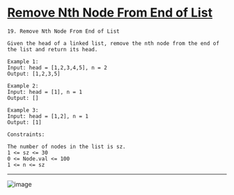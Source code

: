 # [Remove Nth Node From End of List](https://leetcode.com/problems/remove-nth-node-from-end-of-list/)

    19. Remove Nth Node From End of List

    Given the head of a linked list, remove the nth node from the end of the list and return its head.

    Example 1:
    Input: head = [1,2,3,4,5], n = 2
    Output: [1,2,3,5]

    Example 2:
    Input: head = [1], n = 1
    Output: []

    Example 3:
    Input: head = [1,2], n = 1
    Output: [1]

    Constraints:

    The number of nodes in the list is sz.
    1 <= sz <= 30
    0 <= Node.val <= 100
    1 <= n <= sz

---
![image](https://github.com/user-attachments/assets/2f5046fb-9653-4c7e-a842-e272d40c9ec0)
